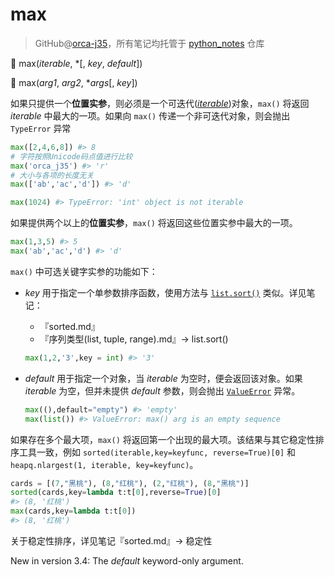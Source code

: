 # max

> GitHub@[orca-j35](https://github.com/orca-j35)，所有笔记均托管于 [python_notes](https://github.com/orca-j35/python_notes) 仓库

🔨 max(*iterable*, \*[, *key*, *default*])

🔨 max(*arg1*, *arg2*, **args*[, *key*])

如果只提供一个**位置实参**，则必须是一个可迭代([*iterable*](https://docs.python.org/3.7/glossary.html#term-iterable))对象，`max()` 将返回 *iterable* 中最大的一项。如果向 `max()` 传递一个非可迭代对象，则会抛出 `TypeError` 异常

```python
max([2,4,6,8]) #> 8
# 字符按照Unicode码点值进行比较
max('orca_j35') #> 'r'
# 大小与各项的长度无关
max(['ab','ac','d']) #> 'd'

max(1024) #> TypeError: 'int' object is not iterable
```

如果提供两个以上的**位置实参**，`max()` 将返回这些位置实参中最大的一项。

```python
max(1,3,5) #> 5
max('ab','ac','d') #> 'd'
```

`max()` 中可选关键字实参的功能如下：

- *key* 用于指定一个单参数排序函数，使用方法与 [`list.sort()`](https://docs.python.org/3.7/library/stdtypes.html#list.sort) 类似。详见笔记：

  - 『sorted.md』
  - 『序列类型(list, tuple, range).md』-> list.sort()

  ```python
  max(1,2,'3',key = int) #> '3'
  ```

- *default* 用于指定一个对象，当 *iterable* 为空时，便会返回该对象。如果 *iterable* 为空，但并未提供 *default* 参数，则会抛出 [`ValueError`](https://docs.python.org/3.7/library/exceptions.html#ValueError) 异常。

  ```python
  max((),default="empty") #> 'empty'
  max(list()) #> ValueError: max() arg is an empty sequence
  ```

如果存在多个最大项，`max()` 将返回第一个出现的最大项。该结果与其它稳定性排序工具一致，例如  `sorted(iterable,key=keyfunc, reverse=True)[0]` 和 `heapq.nlargest(1, iterable, key=keyfunc)`。

```python
cards = [(7,"黑桃"), (8,"红桃"), (2,"红桃"), (8,"黑桃")]
sorted(cards,key=lambda t:t[0],reverse=True)[0]
#> (8, '红桃')
max(cards,key=lambda t:t[0])
#> (8, '红桃')
```

关于稳定性排序，详见笔记『sorted.md』-> 稳定性

New in version 3.4: The *default* keyword-only argument.

